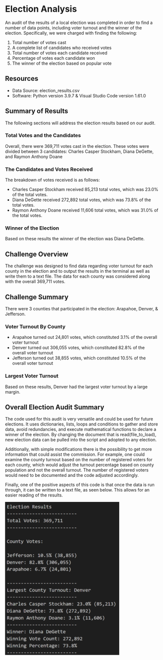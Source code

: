 # Election Analysis
An audit of the results of a local election was completed in order to find a number of data points, including voter turnout and the winner of the election.  Specifically, we were charged with finding the following:

1. Total number of votes cast
2. A complete list of candidates who received votes
3. Total number of votes each candidate received
4. Percentage of votes each candidate won
5. The winner of the election based on popular vote

## Resources
- Data Source: election_results.csv
- Software:  Python version 3.9.7 & Visual Studio Code version 1.61.0

## Summary of Results
The following sections will address the election results based on our audit.

### Total Votes and the Candidates

Overall, there were 369,711 votes cast in the election.  These votes were divided between 3 candidates:  Charles Casper Stockham, Diana DeGette, and Raymon Anthony Doane

### The Candidates and Votes Received
The breakdown of votes received is as follows:

   - Charles Casper Stockham received 85,213 total votes, which was 23.0% of the total votes.
   - Diana DeGette received 272,892 total votes, which was 73.8% of the total votes.
   - Raymon Anthony Doane received 11,606 total votes, which was 31.0% of the total votes.

### Winner of the Election
Based on these results the winner of the election was Diana DeGette.

## Challenge Overview
The challenge was designed to find data regarding voter turnout for each county in the election and to output the results in the terminal as well as write them to a text file. The data for each county was considered along with the overall 369,711 votes.


## Challenge Summary
There were 3 counties that participated in the election:  Arapahoe, Denver, & Jefferson. 

### Voter Turnout By County
   - Arapahoe turned out 24,801 votes, which constituted 3.1% of the overall voter turnout
   - Denver turned out 306,055 votes, which constituted 82.8% of the overall voter turnout
   - Jefferson turned out 38,855 votes, which constituted 10.5% of the overall voter turnout


### Largest Voter Turnout
Based on these results, Denver had the largest voter turnout by a large margin.

## Overall Election Audit Summary

The code used for this audit is very versatile and could be used for future elections.  It uses dictionaries, lists, loops and conditions to gather and store data, avoid redundancies, and execute mathematical functions to declare a winner of the election.  By changing the document that is read(file_to_load), new election data can be pulled into the script and adopted to any election.  

Additionally, with simple modifications there is the possibility to get more information that could assist the commission.  For example, one could examine the county turnout based on the number of registered voters for each county, which would adjust the turnout percentage based on county population and not the overall turnout.  The number of registered voters would need to be documented and the code adjusted accordingly. 

Finally, one of the positive aspects of this code is that once the data is run through, it can be written to a text file, as seen below.  This allows for an easier reading of the results. 

![overall results](https://github.com/cflavallee/Election_Analysis/blob/main/Resources/Overall%20Election%20Results.PNG)
